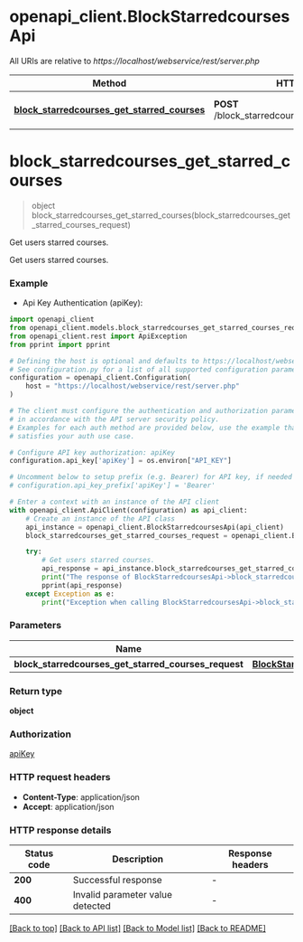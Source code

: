 # openapi_client.BlockStarredcoursesApi

All URIs are relative to *https://localhost/webservice/rest/server.php*

Method | HTTP request | Description
------------- | ------------- | -------------
[**block_starredcourses_get_starred_courses**](BlockStarredcoursesApi.md#block_starredcourses_get_starred_courses) | **POST** /block_starredcourses_get_starred_courses | Get users starred courses.


# **block_starredcourses_get_starred_courses**
> object block_starredcourses_get_starred_courses(block_starredcourses_get_starred_courses_request)

Get users starred courses.

Get users starred courses.

### Example

* Api Key Authentication (apiKey):

```python
import openapi_client
from openapi_client.models.block_starredcourses_get_starred_courses_request import BlockStarredcoursesGetStarredCoursesRequest
from openapi_client.rest import ApiException
from pprint import pprint

# Defining the host is optional and defaults to https://localhost/webservice/rest/server.php
# See configuration.py for a list of all supported configuration parameters.
configuration = openapi_client.Configuration(
    host = "https://localhost/webservice/rest/server.php"
)

# The client must configure the authentication and authorization parameters
# in accordance with the API server security policy.
# Examples for each auth method are provided below, use the example that
# satisfies your auth use case.

# Configure API key authorization: apiKey
configuration.api_key['apiKey'] = os.environ["API_KEY"]

# Uncomment below to setup prefix (e.g. Bearer) for API key, if needed
# configuration.api_key_prefix['apiKey'] = 'Bearer'

# Enter a context with an instance of the API client
with openapi_client.ApiClient(configuration) as api_client:
    # Create an instance of the API class
    api_instance = openapi_client.BlockStarredcoursesApi(api_client)
    block_starredcourses_get_starred_courses_request = openapi_client.BlockStarredcoursesGetStarredCoursesRequest() # BlockStarredcoursesGetStarredCoursesRequest | 

    try:
        # Get users starred courses.
        api_response = api_instance.block_starredcourses_get_starred_courses(block_starredcourses_get_starred_courses_request)
        print("The response of BlockStarredcoursesApi->block_starredcourses_get_starred_courses:\n")
        pprint(api_response)
    except Exception as e:
        print("Exception when calling BlockStarredcoursesApi->block_starredcourses_get_starred_courses: %s\n" % e)
```



### Parameters


Name | Type | Description  | Notes
------------- | ------------- | ------------- | -------------
 **block_starredcourses_get_starred_courses_request** | [**BlockStarredcoursesGetStarredCoursesRequest**](BlockStarredcoursesGetStarredCoursesRequest.md)|  | 

### Return type

**object**

### Authorization

[apiKey](../README.md#apiKey)

### HTTP request headers

 - **Content-Type**: application/json
 - **Accept**: application/json

### HTTP response details

| Status code | Description | Response headers |
|-------------|-------------|------------------|
**200** | Successful response |  -  |
**400** | Invalid parameter value detected |  -  |

[[Back to top]](#) [[Back to API list]](../README.md#documentation-for-api-endpoints) [[Back to Model list]](../README.md#documentation-for-models) [[Back to README]](../README.md)

